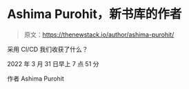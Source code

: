 # Ashima Purohit，新书库的作者

> 原文：<https://thenewstack.io/author/ashima-purohit/>

采用 CI/CD 我们收获了什么？

2022 年 3 月 31 日早上 7 点 51 分

作者 Ashima Purohit